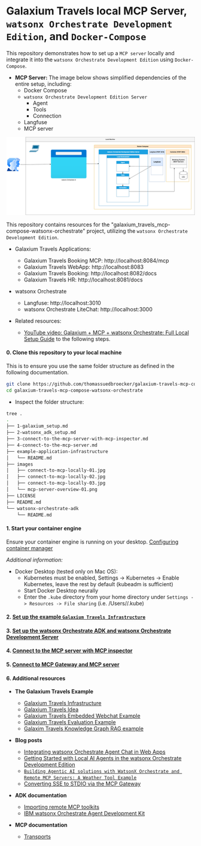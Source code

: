 # Galaxium Travels local MCP Server, `watsonx Orchestrate Development Edition`, and `Docker-Compose`

This repository demonstrates how to set up a `MCP server` locally and integrate it into the `watsonx Orchestrate Development Edition` using `Docker-Compose`.

* **MCP Server:** The image below shows simplified dependencies of the entire setup, including:
    * Docker Compose
    * `watsonx Orchestrate Development Edition Server`
         * Agent
         * Tools
         * Connection
    * Langfuse
    * MCP server

![](images/mcp-server-overview-01.png)

This repository contains resources for the "galaxium_travels_mcp-compose-watsonx-orchestrate" project, utilizing the `watsonx Orchestrate Development Edition`.

* Galaxium Travels Applications:
    * Galaxium Travels Booking MCP: http://localhost:8084/mcp
    * Galaxium Travels WebApp: http://localhost:8083
    * Galaxium Travels Booking: http://localhost:8082/docs
    * Galaxium Travels HR: http://localhost:8081/docs


* watsonx Orchestrate 
    * Langfuse: http://localhost:3010
    * watsonx Orchestrate LiteChat: http://localhost:3000

* Related resources:

    * [YouTube video: Galaxium + MCP + watsonx Orchestrate: Full Local Setup Guide](https://www.youtube.com/watch?v=LRIAkzVrIvc) to the following steps.

#### 0. Clone this repository to your local machine

This is to ensure you use the same folder structure as defined in the following documentation.

```sh
git clone https://github.com/thomassuedbroecker/galaxium-travels-mcp-compose-watsonx-orchestrate.git
cd galaxium-travels-mcp-compose-watsonx-orchestrate
```

* Inspect the folder structure:

```sh
tree .
.
├── 1-galaxium_setup.md
├── 2-watsonx_adk_setup.md
├── 3-connect-to-the-mcp-server-with-mcp-inspector.md
├── 4-connect-to-the-mcp-server.md
├── example-application-infrastructure
│   └── README.md
├── images
│   ├── connect-to-mcp-locally-01.jpg
│   ├── connect-to-mcp-locally-02.jpg
│   ├── connect-to-mcp-locally-03.jpg
│   └── mcp-server-overview-01.png
├── LICENSE
├── README.md
└── watsonx-orchestrate-adk
    └── README.md
```

#### 1. Start your container engine

Ensure your container engine is running on your desktop.
[Configuring container manager](https://developer.watson-orchestrate.ibm.com/developer_edition/wxOde_setup#configuring-container-manager)

_Additional information:_

* Docker Desktop (tested only on Mac OS):
    - Kubernetes must be enabled, Settings -> Kubernetes -> Enable Kubernetes, leave the rest by default (kubeadm is sufficient)
    - Start Docker Desktop neurally
    - Enter the `.kube` directory from your home directory under `Settings -> Resources -> File sharing` (i.e. /Users/<username>/.kube)

#### 2. [Set up the example `Galaxium Travels Infrastructure`](https://github.com/thomassuedbroecker/galaxium-travels-mcp-compose-watsonx-orchestrate/blob/main/1-galaxium_setup.md)

#### 3. [Set up the watsonx Orchestrate ADK and watsonx Orchestrate Development Server](https://github.com/thomassuedbroecker/galaxium-travels-mcp-compose-watsonx-orchestrate/blob/main/2-watsonx_adk_setup.md)

#### 4. [Connect to the MCP server with MCP inspector](https://github.com/thomassuedbroecker/galaxium-travels-mcp-compose-watsonx-orchestrate/blob/main/3-connect-to-the-mcp-server-with-mcp-inspector.md)

#### 5. [Connect to MCP Gateway and MCP server](https://github.com/thomassuedbroecker/galaxium-travels-mcp-compose-watsonx-orchestrate/blob/main/4-connect-to-the-mcp-server.md) 

#### 6. Additional resources

* **The Galaxium Travels Example**   
    * [Galaxium Travels Infrastructure](https://github.com/thomassuedbroecker/galaxium-travels-infrastructure)
    * [Galaxium Travels Idea](https://github.com/Max-Jesch/galaxium-travels)
    * [Galaxium Travels Embedded Webchat Example](https://github.com/thomassuedbroecker/galaxium_travels_embedded_webchat_example)
    * [Galaxium Travels Evaluation Example](https://github.com/thomassuedbroecker/galaxium_travels_evaluation_example)
    * [Galaxim Travels Knowledge Graph RAG example](https://github.com/thomassuedbroecker/galaxium-travels-graph-rag-watsonx-ai-example)


* **Blog posts**

    * [Integrating watsonx Orchestrate Agent Chat in Web Apps](https://suedbroecker.net/2025/08/08/integrating-watsonx-orchestrate-agent-chat-in-web-apps/)
    * [Getting Started with Local AI Agents in the watsonx Orchestrate Development Edition](https://suedbroecker.net/2025/06/25/getting-started-with-local-ai-agents-in-the-watsonx-orchestrate-developer-edition/)
    * [`Building Agentic AI solutions with WatsonX Orchestrate and Remote MCP Servers: A Weather Tool Example`](https://medium.com/@rishraj.2000/building-agentic-ai-solutions-with-watsonx-orchestrate-and-remote-mcp-servers-a-weather-tool-4dc795de76bb)
    * [Converting SSE to STDIO via the MCP Gateway](https://heidloff.net/article/mcp-gateway/)

* **ADK documentation**
    * [Importing remote MCP toolkits](https://developer.watson-orchestrate.ibm.com/tools/toolkits/remote_mcp_toolkits#using-streamable-http)
    * [IBM watsonx Orchestrate Agent Development Kit](https://developer.watson-orchestrate.ibm.com/)

* **MCP documentation**
    * [Transports](https://modelcontextprotocol.io/specification/2025-06-18/basic/transports)
